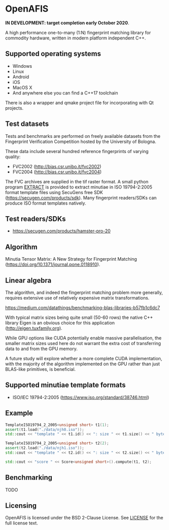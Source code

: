 # OpenAFIS

**IN DEVELOPMENT: target completion early October 2020**.

A high performance one-to-many (1:N) fingerprint matching library for commodity hardware, written in modern platform independent C++.

## Supported operating systems

- Windows
- Linux
- Android
- iOS
- MacOS X
- And anywhere else you can find a C++17 toolchain

There is also a wrapper and qmake project file for incorporating with Qt projects.

## Test datasets

Tests and benchmarks are performed on freely available datasets from the Fingerprint Verification Competition hosted by the University of Bologna.

These data include several hundred reference fingerprints of varying quality:

- FVC2002 (http://bias.csr.unibo.it/fvc2002)
- FVC2004 (http://bias.csr.unibo.it/fvc2004)

The FVC archives are supplied in the tif raster format. A small python program [EXTRACT][] is provided to extract minutiae in ISO 19794-2:2005 format template files using SecuGens free SDK (https://secugen.com/products/sdk). Many fingerprint readers/SDKs can produce ISO format templates natively.

## Test readers/SDKs

- https://secugen.com/products/hamster-pro-20

## Algorithm

Minutia Tensor Matrix: A New Strategy for Fingerprint Matching (https://doi.org/10.1371/journal.pone.0118910).

## Linear algebra

The algorithm, and indeed the fingerprint matching problem more generally, requires extensive use of relatively expensive matrix transformations.

https://medium.com/datathings/benchmarking-blas-libraries-b57fb1c6dc7

With typical matrix sizes being quite small (50-60 rows) the native C++ library Eigen is an obvious choice for this application (http://eigen.tuxfamily.org).

While GPU options like CUDA potentially enable massive parallelisation, the smaller matrix sizes used here do not warrant the extra cost of transferring data to and from the GPU memory.

A future study will explore whether a more complete CUDA implementation, with the majority of the algorithm implemented on the GPU rather than just BLAS-like primitives, is beneficial.

## Supported minutiae template formats

- ISO/IEC 19794-2:2005 (https://www.iso.org/standard/38746.html)

## Example

```C++
TemplateISO19794_2_2005<unsigned short> t1(1);
assert(t1.load("./data/njh0.iso"));
std::cout << "template " << t1.id() << ": size " << t1.size() << " bytes, #fingerprints " << t1.lmts().size() << std::endl;

TemplateISO19794_2_2005<unsigned short> t2(2);
assert(t2.load("./data/njh1.iso"));
std::cout << "template " << t2.id() << ": size " << t2.size() << " bytes, #fingerprints " << t2.lmts().size()) << std::endl;

std::cout << "score " << Score<unsigned short>().compute(t1, t2);
```

## Benchmarking

TODO

## Licensing

OpenAFIS is licensed under the BSD 2-Clause License. See [LICENSE][] for the full license text.

[LICENSE]: https://github.com/neilharan/openafis/blob/master/LICENSE
[EXTRACT]: https://github.com/neilharan/openafis/blob/master/data/extract.py
